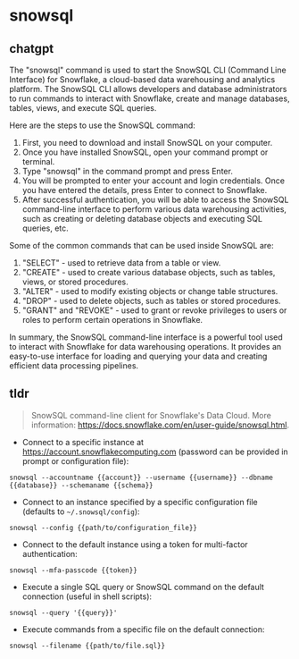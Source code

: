# snowsql 
## chatgpt 
The "snowsql" command is used to start the SnowSQL CLI (Command Line Interface) for Snowflake, a cloud-based data warehousing and analytics platform. The SnowSQL CLI allows developers and database administrators to run commands to interact with Snowflake, create and manage databases, tables, views, and execute SQL queries.

Here are the steps to use the SnowSQL command:

1. First, you need to download and install SnowSQL on your computer.
2. Once you have installed SnowSQL, open your command prompt or terminal.
3. Type "snowsql" in the command prompt and press Enter.
4. You will be prompted to enter your account and login credentials. Once you have entered the details, press Enter to connect to Snowflake.
5. After successful authentication, you will be able to access the SnowSQL command-line interface to perform various data warehousing activities, such as creating or deleting database objects and executing SQL queries, etc.

Some of the common commands that can be used inside SnowSQL are:

1. "SELECT" - used to retrieve data from a table or view.
2. "CREATE" - used to create various database objects, such as tables, views, or stored procedures.
3. "ALTER" - used to modify existing objects or change table structures.
4. "DROP" - used to delete objects, such as tables or stored procedures.
5. "GRANT" and "REVOKE" - used to grant or revoke privileges to users or roles to perform certain operations in Snowflake.

In summary, the SnowSQL command-line interface is a powerful tool used to interact with Snowflake for data warehousing operations. It provides an easy-to-use interface for loading and querying your data and creating efficient data processing pipelines. 

## tldr 
 
> SnowSQL command-line client for Snowflake's Data Cloud.
> More information: <https://docs.snowflake.com/en/user-guide/snowsql.html>.

- Connect to a specific instance at <https://account.snowflakecomputing.com> (password can be provided in prompt or configuration file):

`snowsql --accountname {{account}} --username {{username}} --dbname {{database}} --schemaname {{schema}}`

- Connect to an instance specified by a specific configuration file (defaults to `~/.snowsql/config`):

`snowsql --config {{path/to/configuration_file}}`

- Connect to the default instance using a token for multi-factor authentication:

`snowsql --mfa-passcode {{token}}`

- Execute a single SQL query or SnowSQL command on the default connection (useful in shell scripts):

`snowsql --query '{{query}}'`

- Execute commands from a specific file on the default connection:

`snowsql --filename {{path/to/file.sql}}`
